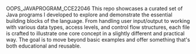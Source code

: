 OOPS_JAVAPROGRAM_CCE22046
This repo showcases a curated set of Java programs I developed to explore and demonstrate the essential building blocks of the language. From handling user input/output to working with various data types, access levels, and control flow structures, each file is crafted to illustrate one core concept in a slightly different and practical way. The goal is to move beyond basic examples and offer something that's both educational and reusable.










